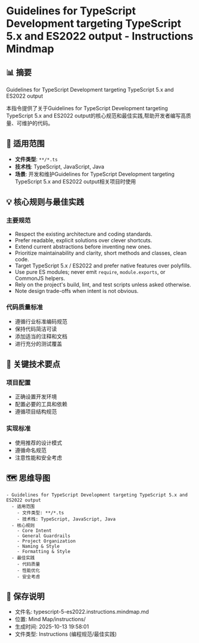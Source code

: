# Guidelines for TypeScript Development targeting TypeScript 5.x and ES2022 output - Instructions Mindmap

## 📊 摘要
Guidelines for TypeScript Development targeting TypeScript 5.x and ES2022 output

本指令提供了关于Guidelines for TypeScript Development targeting TypeScript 5.x and ES2022 output的核心规范和最佳实践,帮助开发者编写高质量、可维护的代码。

## 🎯 适用范围
- **文件类型**: `**/*.ts`
- **技术栈**: TypeScript, JavaScript, Java
- **场景**: 开发和维护Guidelines for TypeScript Development targeting TypeScript 5.x and ES2022 output相关项目时使用

## 💡 核心规则与最佳实践

### 主要规范
- Respect the existing architecture and coding standards.
- Prefer readable, explicit solutions over clever shortcuts.
- Extend current abstractions before inventing new ones.
- Prioritize maintainability and clarity, short methods and classes, clean code.
- Target TypeScript 5.x / ES2022 and prefer native features over polyfills.
- Use pure ES modules; never emit `require`, `module.exports`, or CommonJS helpers.
- Rely on the project's build, lint, and test scripts unless asked otherwise.
- Note design trade-offs when intent is not obvious.

### 代码质量标准
- 遵循行业标准编码规范
- 保持代码简洁可读
- 添加适当的注释和文档
- 进行充分的测试覆盖

## 📝 关键技术要点

### 项目配置
- 正确设置开发环境
- 配置必要的工具和依赖
- 遵循项目结构规范

### 实现标准
- 使用推荐的设计模式
- 遵循命名规范
- 注意性能和安全考虑

## 🗺️ 思维导图

```mindmap
- Guidelines for TypeScript Development targeting TypeScript 5.x and ES2022 output
  - 适用范围
    - 文件类型: **/*.ts
    - 技术栈: TypeScript, JavaScript, Java
  - 核心规则
    - Core Intent
    - General Guardrails
    - Project Organization
    - Naming & Style
    - Formatting & Style
  - 最佳实践
    - 代码质量
    - 性能优化
    - 安全考虑
```

## 💾 保存说明
- 文件名: typescript-5-es2022.instructions.mindmap.md
- 位置: Mind Map/instructions/
- 生成时间: 2025-10-13 19:58:01
- 文件类型: Instructions (编程规范/最佳实践)
